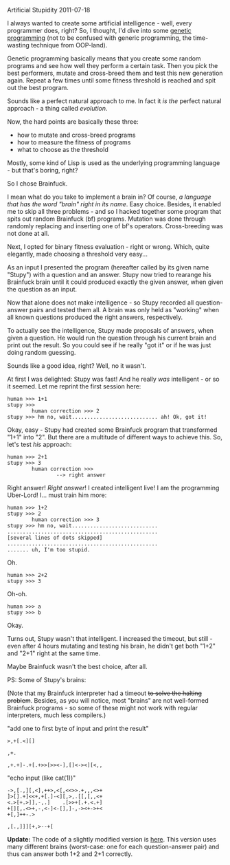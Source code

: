 Artificial Stupidity
2011-07-18

I always wanted to create some artificial intelligence - well, every programmer
does, right? So, I thought, I'd dive into some <a
href="http://en.wikipedia.org/wiki/Genetic_programming">genetic programming</a>
(not to be confused with generic programming, the time-wasting technique from
OOP-land).

Genetic programming basically means that you create some random programs and
see how well they perform a certain task. Then you pick the best performers,
mutate and cross-breed them and test this new generation again. Repeat a few
times until some fitness threshold is reached and spit out the best program.

Sounds like a perfect natural approach to me. In fact it *is* *the* perfect
natural approach - a thing called *evolution*.

Now, the hard points are basically these three:

* how to mutate and cross-breed programs
* how to measure the fitness of programs
* what to choose as the threshold

Mostly, some kind of Lisp is used as the underlying programming language - but
that's boring, right?

So I chose Brainfuck.

I mean what do you take to implement a brain in? Of course, *a language that
has the word "brain" right in its name*. Easy choice. Besides, it enabled me to
skip all three problems - and so I hacked together some program that spits out
random Brainfuck (bf) programs. Mutation was done through randomly replacing
and inserting one of bf's operators. Cross-breeding was not done at all.

Next, I opted for binary fitness evaluation - right or wrong. Which, quite
elegantly, made choosing a threshold very easy...

As an input I presented the program (hereafter called by its given name
"Stupy") with a question and an answer. Stupy now tried to rearange his
Brainfuck brain until it could produced exactly the given answer, when given
the question as an input.

Now that alone does not make intelligence - so Stupy recorded all
question-answer pairs and tested them all. A brain was only held as "working"
when all known questions produced the right answers, respectively.

To actually see the intelligence, Stupy made proposals of answers, when given a
question. He would run the question through his current brain and print out the
result. So you could see if he really "got it" or if he was just doing random
guessing.

Sounds like a good idea, right? Well, no it wasn't.

At first I was delighted: Stupy was fast! And he really *was* intelligent - or
so it seemed. Let me reprint the first session here:

    human >>> 1+1
    stupy >>>
            human correction >>> 2
    stupy >>> hm no, wait............................ ah! Ok, got it!

Okay, easy - Stupy had created some Brainfuck program that transformed "1+1"
into "2". But there are a multitude of different ways to achieve this. So,
let's test *his* approach:

    human >>> 2+1
    stupy >>> 3
            human correction >>>
                    --> right answer

Right answer! *Right answer*! I created intelligent live! I am the programming
Uber-Lord! I... must train him more:

    human >>> 1+2
    stupy >>> 2
            human correction >>> 3
    stupy >>> hm no, wait............................
    .................................................
    [several lines of dots skipped]
    .................................................
    ....... uh, I'm too stupid.

Oh.

    human >>> 2+2
    stupy >>> 3

Oh-oh.

    human >>> a
    stupy >>> b

Okay.

Turns out, Stupy wasn't that intelligent. I increased the timeout, but still -
even after 4 hours mutating and testing his brain, he didn't get both "1+2" and
"2+1" right at the same time.

Maybe Brainfuck wasn't the best choice, after all.

PS: Some of Stupy's brains:

(Note that my Brainfuck interpreter had a timeout <del
datetime="2011-07-18T18:52:20+00:00">to solve the halting problem</del>.
Besides, as you will notice, most "brains" are not well-formed Brainfuck
programs - so some of these might not work with regular interpreters, much
less compilers.)

"add one to first byte of input and print the result"

    >,+[.<][]

    ,+.

    ,+.+]-.+[.+>>[>><-],[]<-><][<,,

"echo input (like cat(1))"

    ->,[.,][,<],++>,<[,<<>>.+,,,<>+
    ]>[].+]<<+,+[.]-<][,>,.[[,[,,<+
    <.>[+.>]],-,.]    .[>>+[.+.<.+]
    +[][,.<>+,-,<-]<-[],]-,-><+->+<
    +[,]++-.>

    ,[.,]]][+,>--+[

**Update:** The code of a slightly modified version is <a
href="https://github.com/rwos/scrapyard/tree/master/artificial-stupidity">here</a>.
This version uses many different brains (worst-case: one for each
question-answer pair) and thus can answer both 1+2 and 2+1 correctly.

